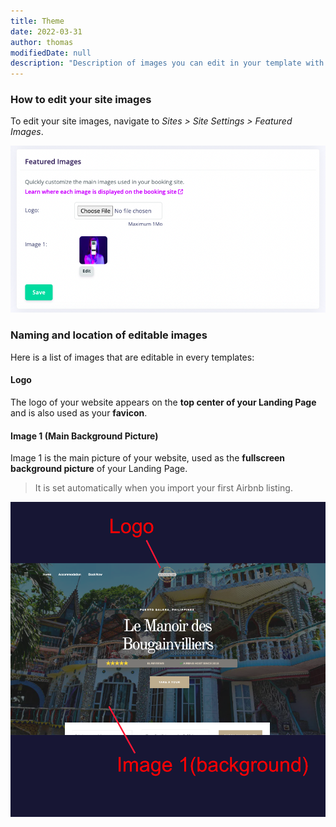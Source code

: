 ```yaml
---
title: Theme
date: 2022-03-31
author: thomas
modifiedDate: null
description: "Description of images you can edit in your template with their precise location"
---
```


### How to edit your site images

To edit your site images, navigate to *Sites > Site Settings > Featured Images*.

![settings featured images](./settings.png)

### Naming and location of editable images

Here is a list of images that are editable in every templates:

#### Logo

The logo of your website appears on the **top center of your Landing Page** and is also used as your **favicon**.

#### Image 1 (Main Background Picture)

Image 1 is the main picture of your website, used as the **fullscreen background picture** of your Landing Page. 

> It is set automatically when you import your first Airbnb listing. 

![Screenshot of sites](./location.png)